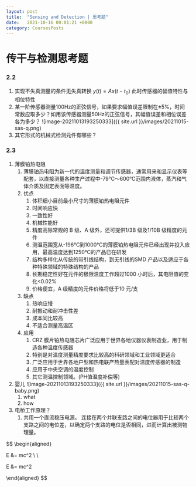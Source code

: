 ```yaml
---
layout: post
title:  "Sensing and Detection | 思考题"
date:   2021-10-16 00:01:21 +0800
category: CoursesPosts
---
```


# 传干与检测思考题

### 2.2

1. 实现不失真测量的条件无失真转换 $y(t) = Ax(t - t_0)$ 此时传感器的幅值特性与相位特性
2. 某一阶传感器测量100Hz的正弦信号，如果要求幅值误差限制在$\pm$5%，时间
   常数应取多少？如用该传感器测量50Hz的正弦信号，其幅值误差和相位误差
   各为多少？
   ![image-20211013193250333]({{ site.url }}/images/20211015-sas-q.png)
3. 其它形式的机械式检测元件有哪些？

### 2.3

1. 薄膜铂热电阻
   1. 薄膜铂热电阻为新一代的温度测量和调节传感器，通常用来和显示仪表等配套，以直接测量各种生产过程中-79℃～600℃范围内液体，蒸汽和气体介质及固定表面等温度。
   2. 优点
      1. 体积细小目前最小尺寸的薄膜铂热电阻元件
      2. 时间响应快
      3. 一致性好
      4. 机械性能好
      5.  精度高除常规的 B 级、A 级外，还可提供1/3B 级及1/10B 级精度的元件
      6. 测温范围宽从-196℃到1000℃的薄膜铂热电阻元件已经出现并投入应用，最高温度达到1250℃的产品已在研发
      7. 结构多样化从传统的带引线结构，到无引线的SMD 产品以及适应于各种特殊领域的特殊结构的产品
      8. 长期稳定性好在元件的极限温度工作超过1000 小时后，其电阻值的变化<0.02%
      9. 价格便宜，A 级精度的元件价格将低于10 元/支
   3. 缺点
      1. 热响应慢
      2. 耐振动和耐冲击性差
      3. 成本同比较高
      4. 不适合测量高温区
   4. 应用
      1. CRZ 膜片铂热电阻芯片广泛应用于世界各地仪器仪表制造业，用于制造各种温度传感器
      2. 特别是对温度测量精度要求比较高的科研领域和工业领域更适合
      3. 广泛应用于世界各地户型和热电联产热量表配对温度传感器的制造
      4. 应用于中央空调的温度控制
      5. 其它测温控制领域。(PH值温度补偿等)
2. 婴儿
   ![image-20211013193250333]({{ site.url }}/images/20211015-sas-q-baby.png)
   1. what
   2. how
3. 电桥工作原理？
   1. 共用一个直流稳压电源。 连接在两个并联支路之间的电位器用于比较两个支路之间的电位差，以确定两个支路的电位是否相同，进而计算出被测物理量。


$$
\begin{aligned}

E &= mc^2 \\ \\

E &= mc^2 

\end{aligned}
$$
